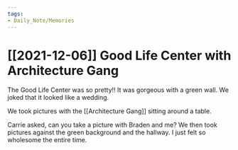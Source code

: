 ```yaml
---
tags:
- Daily_Note/Memories
---
```


# [[2021-12-06]] Good Life Center with Architecture Gang



The Good Life Center was so pretty!! It was gorgeous with a green wall. We joked that it looked like a wedding.

We took pictures with the [[Architecture Gang]] sitting around a table.

Carrie asked, can you take a picture with Braden and me? We then took pictures against the green background and the hallway. I just felt so wholesome the entire time.